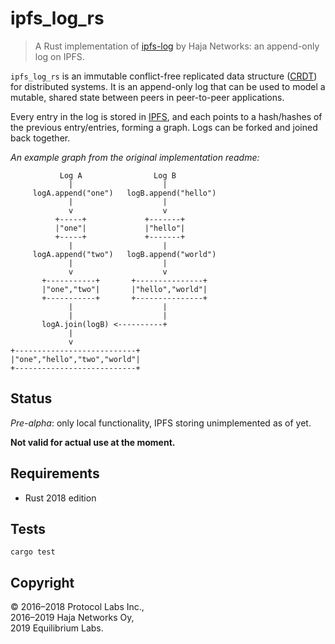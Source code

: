 # ipfs_log_rs

> A Rust implementation of [ipfs-log](https://github.com/orbitdb/ipfs-log) by Haja Networks: an append-only log on IPFS.

`ipfs_log_rs` is an immutable conflict-free replicated data structure ([CRDT](https://en.wikipedia.org/wiki/CRDT)) for distributed systems. It is an append-only log that can be used to model a mutable, shared state between peers in peer-to-peer applications.

Every entry in the log is stored in [IPFS](https://ipfs.io), and each points to a hash/hashes of the previous entry/entries, forming a graph. Logs can be forked and joined back together.

*An example graph from the original implementation readme:*
```
           Log A                Log B
             |                    |
     logA.append("one")   logB.append("hello")
             |                    |
             v                    v
          +-----+             +-------+
          |"one"|             |"hello"|
          +-----+             +-------+
             |                    |
     logA.append("two")   logB.append("world")
             |                    |
             v                    v
       +-----------+       +---------------+
       |"one","two"|       |"hello","world"|
       +-----------+       +---------------+
             |                    |
             |                    |
       logA.join(logB) <----------+
             |
             v
+---------------------------+
|"one","hello","two","world"|
+---------------------------+
```

## Status

*Pre-alpha*: only local functionality, IPFS storing unimplemented as of yet.

**Not valid for actual use at the moment.**

## Requirements

* Rust 2018 edition

## Tests

```
cargo test
```

## Copyright

&copy; 2016&ndash;2018 Protocol Labs Inc.,  
2016&ndash;2019 Haja Networks Oy,  
2019 Equilibrium Labs.

